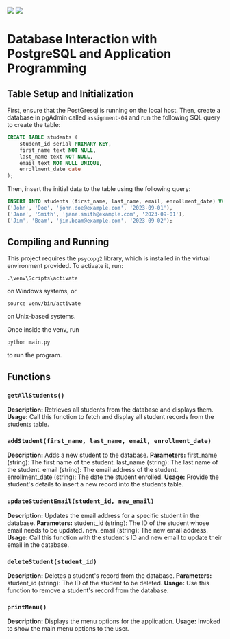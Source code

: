 ![](https://img.shields.io/badge/python-3.9-blue) ![](https://badgen.net/badge/icon/postgresql?icon=postgresql&label)

# Database Interaction with PostgreSQL and Application Programming

## Table Setup and Initialization
First, ensure that the PostGresql is running on the local host. Then, create a database in pgAdmin called `assignment-04` and run the following SQL query to create the table:


```sql
CREATE TABLE students (
    student_id serial PRIMARY KEY,
    first_name text NOT NULL,
    last_name text NOT NULL,
    email text NOT NULL UNIQUE,
    enrollment_date date
);
```


Then, insert the initial data to the table using the following query:


```sql
INSERT INTO students (first_name, last_name, email, enrollment_date) VALUES
('John', 'Doe', 'john.doe@example.com', '2023-09-01'),
('Jane', 'Smith', 'jane.smith@example.com', '2023-09-01'),
('Jim', 'Beam', 'jim.beam@example.com', '2023-09-02');
```


## Compiling and Running
This project requires the `psycopg2` library, which is installed in the virtual environment provided. To activate it, run:

```
.\venv\Scripts\activate
```
on Windows systems, or
```shell
source venv/bin/activate
```
on Unix-based systems.

Once inside the venv, run
```shell
python main.py
```
to run the program.

## Functions
### `getAllStudents()`
**Description:** Retrieves all students from the database and displays them.
**Usage:** Call this function to fetch and display all student records from the students table.

### `addStudent(first_name, last_name, email, enrollment_date)`
**Description:** Adds a new student to the database.
**Parameters:**
first_name (string): The first name of the student.
last_name (string): The last name of the student.
email (string): The email address of the student.
enrollment_date (string): The date the student enrolled.
**Usage:** Provide the student's details to insert a new record into the students table.

### `updateStudentEmail(student_id, new_email)`
**Description:** Updates the email address for a specific student in the database.
**Parameters:**
student_id (string): The ID of the student whose email needs to be updated.
new_email (string): The new email address.
**Usage:** Call this function with the student's ID and new email to update their email in the database.

### `deleteStudent(student_id)`
**Description:** Deletes a student's record from the database.
**Parameters:**
student_id (string): The ID of the student to be deleted.
**Usage:** Use this function to remove a student's record from the database.

### `printMenu()`
**Description:** Displays the menu options for the application.
**Usage:** Invoked to show the main menu options to the user.
